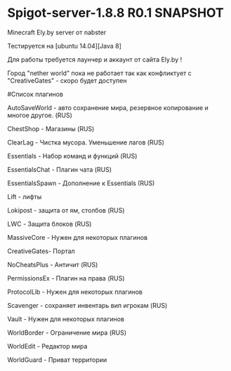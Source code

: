 # Spigot-server-1.8.8 R0.1 SNAPSHOT

Minecraft Ely.by server от nabster

Тестируется на [ubuntu 14.04][Java 8]

Для работы требуется лаунчер и аккаунт от сайта Ely.by !

Город "nether world" пока не работает так как конфликтует с "CreativeGates" - скоро будет доступен

#Список плагинов

AutoSaveWorld -  авто сохранение мира, резервное копирование и многое другое. (RUS)

ChestShop - Магазины (RUS)

ClearLag - Чистка мусора. Уменьшение лагов (RUS)

Essentials - Набор команд и функций (RUS)

EssentialsChat - Плагин чата (RUS)

EssentialsSpawn - Дополнение к Essentials (RUS)

Lift - лифты 

Lokipost - защита от ям, столбов (RUS)

LWC - Защита блоков (RUS)

MassiveCore - Нужен для некоторых плагинов

CreativeGates- Портал

NoCheatsPlus - Античит (RUS)

PermissionsEx - Плагин на права (RUS)

ProtocolLib - Нужен для некоторых плагинов

Scavenger -  сохраняет инвентарь вип игрокам (RUS)

Vault -  Нужен для некоторых плагинов

WorldBorder - Ограничение мира (RUS)

WorldEdit - Редактор мира

WorldGuard - Приват территории
